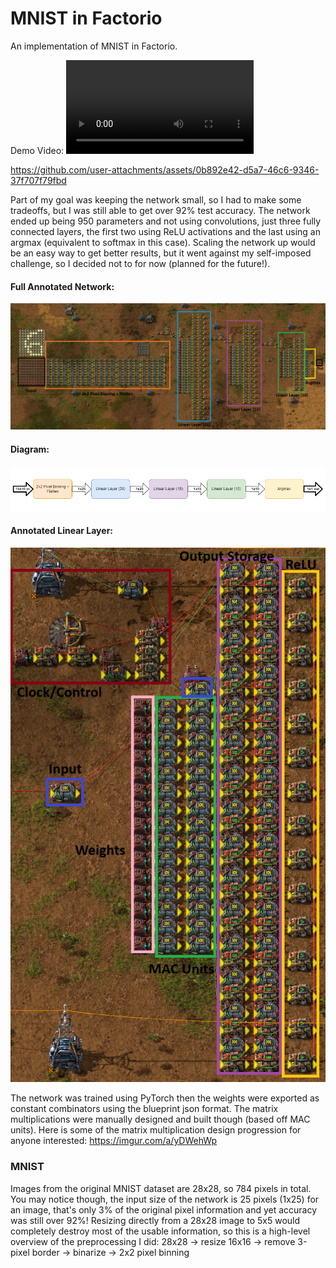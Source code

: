 # MNIST in Factorio

An implementation of MNIST in Factorio.

Demo Video: ![link](https://github.com/BrandonKi/mnist-in-factorio/raw/refs/heads/main/media/demo_final.mp4)

https://github.com/user-attachments/assets/0b892e42-d5a7-46c6-9346-37f707f79fbd

Part of my goal was keeping the network small, so I had to make some tradeoffs, but I was still able to get over 92% test accuracy. The network ended up being 950 parameters and not using convolutions, just three fully connected layers, the first two using ReLU activations and the last using an argmax (equivalent to softmax in this case). Scaling the network up would be an easy way to get better results, but it went against my self-imposed challenge, so I decided not to for now (planned for the future!).

#### Full Annotated Network:


![link](./media/factorio_annotated.png)

#### Diagram:


![link](./media/diagram.png)

#### Annotated Linear Layer:


![link](./media/annotated_linear_layer.png)

The network was trained using PyTorch then the weights were exported as constant combinators using the blueprint json format. The matrix multiplications were manually designed and built though (based off MAC units). Here is some of the matrix multiplication design progression for anyone interested: https://imgur.com/a/yDWehWp

### MNIST 

Images from the original MNIST dataset are 28x28, so 784 pixels in total. You may notice though, the input size of the network is 25 pixels (1x25) for an image, that's only 3% of the original pixel information and yet accuracy was still over 92%!
Resizing directly from a 28x28 image to 5x5 would completely destroy most of the usable information, so this is a high-level overview of the preprocessing I did:
28x28 -> resize 16x16 -> remove 3-pixel border -> binarize -> 2x2 pixel binning
